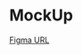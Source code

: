 # MockUp

[Figma URL](https://www.figma.com/design/Ty9shKBP9wq01ayhCGvFd6/%EC%8A%A4%ED%8B%B0%EC%B9%98_%EC%9E%91%EC%84%B1%EC%A4%91?node-id=0-1&t=LIbx5xSG07wwQM8P-0)
